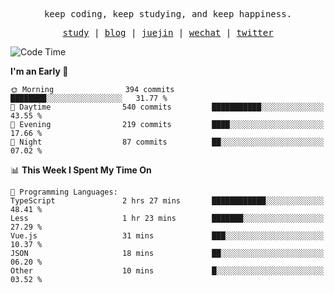 <p align="center">
  <samp>
    <span>keep coding, keep studying, and keep happiness.</span>
  </samp>
</p>

<p align="center">
  <samp>
    <a href="https://github.com/ouduidui/fe-study">study</a> |
    <a href="https://deweyou.me">blog</a>  |
    <a href="https://juejin.cn/user/4309700183594366">juejin</a> |
    <a href="https://user-images.githubusercontent.com/54696834/165071004-6509e3f2-90c3-448c-9d92-3da42b0c2021.jpeg">wechat</a> |
    <a href="https://twitter.com/ouduidui">twitter</a>
  </samp>
</p>

<!--START_SECTION:waka-->
![Code Time](http://img.shields.io/badge/Code%20Time-3%2C794%20hrs%2029%20mins-blue)

**I'm an Early 🐤** 

```text
🌞 Morning                394 commits         ████████░░░░░░░░░░░░░░░░░   31.77 % 
🌆 Daytime                540 commits         ███████████░░░░░░░░░░░░░░   43.55 % 
🌃 Evening                219 commits         ████░░░░░░░░░░░░░░░░░░░░░   17.66 % 
🌙 Night                  87 commits          ██░░░░░░░░░░░░░░░░░░░░░░░   07.02 % 
```


📊 **This Week I Spent My Time On** 

```text
💬 Programming Languages: 
TypeScript               2 hrs 27 mins       ████████████░░░░░░░░░░░░░   48.41 % 
Less                     1 hr 23 mins        ███████░░░░░░░░░░░░░░░░░░   27.29 % 
Vue.js                   31 mins             ███░░░░░░░░░░░░░░░░░░░░░░   10.37 % 
JSON                     18 mins             ██░░░░░░░░░░░░░░░░░░░░░░░   06.20 % 
Other                    10 mins             █░░░░░░░░░░░░░░░░░░░░░░░░   03.52 % 
```


<!--END_SECTION:waka-->
